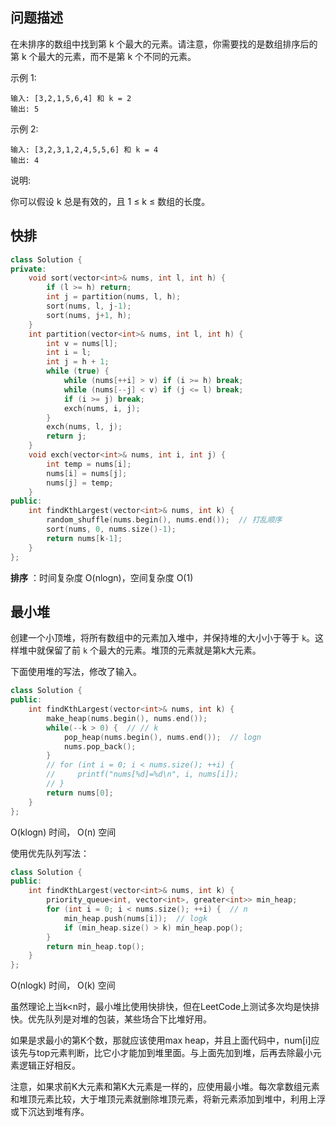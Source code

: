 ## 问题描述

在未排序的数组中找到第 k 个最大的元素。请注意，你需要找的是数组排序后的第 k 个最大的元素，而不是第 k 个不同的元素。

示例 1:
```
输入: [3,2,1,5,6,4] 和 k = 2
输出: 5
```
示例 2:
```
输入: [3,2,3,1,2,4,5,5,6] 和 k = 4
输出: 4
```
说明:

你可以假设 k 总是有效的，且 1 ≤ k ≤ 数组的长度。

## 快排

```cpp
class Solution {
private:
    void sort(vector<int>& nums, int l, int h) {
        if (l >= h) return;
        int j = partition(nums, l, h);
        sort(nums, l, j-1);
        sort(nums, j+1, h);
    }
    int partition(vector<int>& nums, int l, int h) {
        int v = nums[l];
        int i = l;
        int j = h + 1;
        while (true) {
            while (nums[++i] > v) if (i >= h) break;
            while (nums[--j] < v) if (j <= l) break;
            if (i >= j) break;
            exch(nums, i, j);
        }
        exch(nums, l, j);
        return j;
    }
    void exch(vector<int>& nums, int i, int j) {
        int temp = nums[i];
        nums[i] = nums[j];
        nums[j] = temp;
    }
public:
    int findKthLargest(vector<int>& nums, int k) {
        random_shuffle(nums.begin(), nums.end());  // 打乱顺序
        sort(nums, 0, nums.size()-1);
        return nums[k-1];
    }
};
```

 **排序** ：时间复杂度 O(nlogn)，空间复杂度 O(1) 

##  最小堆

创建一个小顶堆，将所有数组中的元素加入堆中，并保持堆的大小小于等于 `k`。这样堆中就保留了前 `k` 个最大的元素。堆顶的元素就是第k大元素。 

下面使用堆的写法，修改了输入。

```cpp
class Solution {
public:
    int findKthLargest(vector<int>& nums, int k) {
        make_heap(nums.begin(), nums.end());
        while(--k > 0) {  // // k
            pop_heap(nums.begin(), nums.end());  // logn
            nums.pop_back();
        }
        // for (int i = 0; i < nums.size(); ++i) {
        //     printf("nums[%d]=%d\n", i, nums[i]);
        // }
        return nums[0];
    }
};
```

O(klogn) 时间， O(n) 空间

使用优先队列写法：

```cpp
class Solution {
public:
    int findKthLargest(vector<int>& nums, int k) {
        priority_queue<int, vector<int>, greater<int>> min_heap;
        for (int i = 0; i < nums.size(); ++i) {  // n
            min_heap.push(nums[i]);  // logk
            if (min_heap.size() > k) min_heap.pop();
        }
        return min_heap.top();
    }
};
```

O(nlogk) 时间， O(k) 空间

虽然理论上当k<n时，最小堆比使用快排快，但在LeetCode上测试多次均是快排快。优先队列是对堆的包装，某些场合下比堆好用。

如果是求最小的第K个数，那就应该使用max heap，并且上面代码中，num[i]应该先与top元素判断，比它小才能加到堆里面。与上面先加到堆，后再去除最小元素逻辑正好相反。

注意，如果求前K大元素和第K大元素是一样的，应使用最小堆。每次拿数组元素和堆顶元素比较，大于堆顶元素就删除堆顶元素，将新元素添加到堆中，利用上浮或下沉达到堆有序。